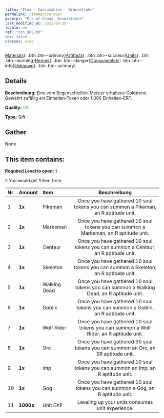 ```yaml
---
title: "Item - Consumables - Bronzetruhe"
permalink: /Items/con_968/
excerpt: "Era of Chaos  Bronzetruhe"
last_modified_at: 2021-03-25
locale: de
ref: "con_968.md"
toc: false
classes: wide
---
```

 [Materials](/de/Items/){: .btn .btn--primary}[Artifacts](/de/Items/Artifacts/){: .btn .btn--success}[Units](/de/Items/Units/){: .btn .btn--warning}[Heroes](/de/Items/Heroes/){: .btn .btn--danger}[Consumables](/de/Items/Consumables/){: .btn .btn--info}[Unknown](/de/Items/Unknown/){: .btn .btn--primary}

## Details
 **Beschreibung:** Eine vom Bogenschießen-Meister erhaltene Goldtruhe. Gewährt zufällig ein Einheiten-Token oder 1.000 Einheiten-ERF.

 **Quality:** <span style="color: #32CD32">OK</span>

 **Type:** Gift

## Gather

  None

## This item contains:

 **Required Level to open:** 1

 2 You would get **1** item  from:

  | Nr | Amount |     Item    | Beschreibung |
  |:---|:-------|:------------|:-----------:|
  | 1 |  **1x** | Pikeman | Once you have gathered 10 soul tokens you can summon a Pikeman, an R aptitude unit.  | 
  | 2 |  **1x** | Marksman | Once you have gathered 10 soul tokens you can summon a Marksman, an R aptitude unit.  | 
  | 3 |  **1x** | Centaur | Once you have gathered 10 soul tokens you can summon a Centaur, an R aptitude unit.  | 
  | 4 |  **1x** | Skeleton | Once you have gathered 10 soul tokens you can summon a Skeleton, an R aptitude unit.  | 
  | 5 |  **1x** | Walking Dead | Once you have gathered 10 soul tokens you can summon a Walking Dead, an R aptitude unit.  | 
  | 6 |  **1x** | Goblin | Once you have gathered 10 soul tokens you can summon a Goblin, an R aptitude unit.  | 
  | 7 |  **1x** | Wolf Rider | Once you have gathered 10 soul tokens you can summon a Wolf Rider, an R aptitude unit.  | 
  | 8 |  **1x** | Orc | Once you have gathered 30 soul tokens you can summon an Orc, an SR aptitude unit.  | 
  | 9 |  **1x** | Imp | Once you have gathered 10 soul tokens you can summon an Imp, an R aptitude unit.  | 
  | 10 |  **1x** | Gog | Once you have gathered 10 soul tokens you can summon a Gog, an R aptitude unit.  | 
  | 11 |  **1000x** | Unit EXP | Leveling up your units consumes unit experience.  | 
